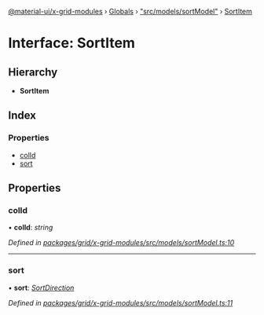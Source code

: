 [@material-ui/x-grid-modules](../README.md) › [Globals](../globals.md) › ["src/models/sortModel"](../modules/_src_models_sortmodel_.md) › [SortItem](_src_models_sortmodel_.sortitem.md)

# Interface: SortItem

## Hierarchy

* **SortItem**

## Index

### Properties

* [colId](_src_models_sortmodel_.sortitem.md#colid)
* [sort](_src_models_sortmodel_.sortitem.md#sort)

## Properties

###  colId

• **colId**: *string*

*Defined in [packages/grid/x-grid-modules/src/models/sortModel.ts:10](https://github.com/mui-org/material-ui-x/blob/02342a6/packages/grid/x-grid-modules/src/models/sortModel.ts#L10)*

___

###  sort

• **sort**: *[SortDirection](../modules/_src_models_sortmodel_.md#sortdirection)*

*Defined in [packages/grid/x-grid-modules/src/models/sortModel.ts:11](https://github.com/mui-org/material-ui-x/blob/02342a6/packages/grid/x-grid-modules/src/models/sortModel.ts#L11)*
